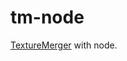 # tm-node

[TextureMerger][tm] with node.

[tm]: http://developer.egret.com/en/github/egret-docs/tools/TextureMerger/manual/index.html
